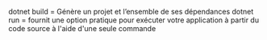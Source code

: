 dotnet build = Génère un projet et l’ensemble de ses dépendances
dotnet run = fournit une option pratique pour exécuter votre application à partir du code source à l'aide d'une seule commande